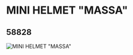 # MINI HELMET "MASSA"
## 58828
![MINI HELMET "MASSA"](https://lc-www-live-s.legocdn.com/media/bricks/5/2/4501843.jpg)